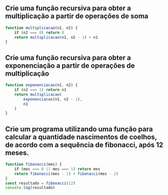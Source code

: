 ## Crie uma função recursiva para obter a multiplicação a partir de operações de soma
```js
function multiplicacao(n1, n2) {
    if (n2 === 0) return 0
    return multiplicacao(n1, n2 - 1) + n1
}
```

## Crie uma função recursiva para obter a exponenciação a partir de operações de multiplicação
```js
function exponenciacao(n1, n2) {
    if (n2 === 1) return n1
    return multiplicacao(
        exponenciacao(n1, n2 - 1),
        n1
    )
}
```

## Crie um programa utilizando uma função para calcular a quantidade nascimentos de coelhos, de acordo com a sequência de fibonacci, após 12 meses.
```js
function fibonacci(mes) {
    if (mes === 0 || mes === 1) return mes
    return fibonacci(mes - 1) + fibonacci(mes - 2)
}
const resultado = fibonacci(12)
console.log(resultado)
```
